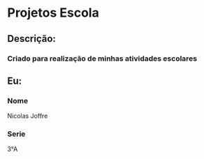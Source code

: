 # Projetos Escola

## Descrição:
### Criado para realização de minhas atividades escolares

## Eu:
### Nome
Nicolas Joffre
### Serie
3°A
